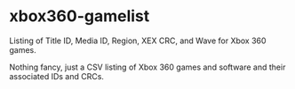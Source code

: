 # xbox360-gamelist
Listing of Title ID, Media ID, Region, XEX CRC, and Wave for Xbox 360 games.

Nothing fancy, just a CSV listing of Xbox 360 games and software and their associated IDs and CRCs.
